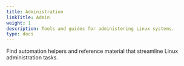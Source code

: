```yaml
---
title: Administration
linkTitle: Admin
weight: 1
description: Tools and guides for administering Linux systems.
type: docs
---
```


Find automation helpers and reference material that streamline Linux
administration tasks.
